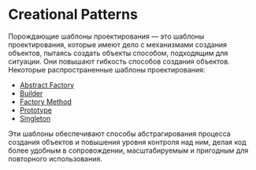 # Creational Patterns

Порождающие шаблоны проектирования — это шаблоны проектирования, которые имеют
дело с механизмами создания объектов, пытаясь создать объекты способом, подходящим
для ситуации. Они повышают гибкость способов создания объектов. Некоторые
распространенные шаблоны проектирования:

- [Abstract Factory](/creational/abstract_factory)
- [Builder](/creational/builder)
- [Factory Method](/creational/factory_method)
- [Prototype](/creational/prototype)
- [Singleton](/creational/singleton)

Эти шаблоны обеспечивают способы абстрагирования процесса создания объектов и
повышения уровня контроля над ним, делая код более удобным в сопровождении,
масштабируемым и пригодным для повторного использования.
